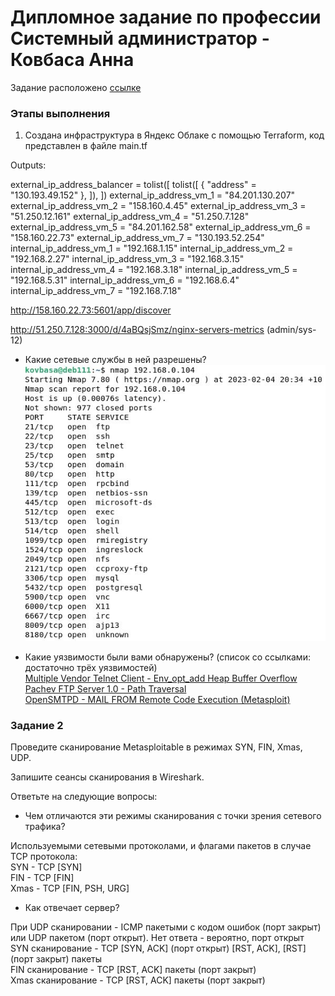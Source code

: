 # Дипломное задание по профессии Системный администратор - Ковбаса Анна


Задание расположено [ссылке](https://github.com/netology-code/sys-diplom/blob/main/README.md)

### Этапы выполнения

1. Создана инфраструктура в Яндекс Облаке с помощью Terraform, код представлен в файле main.tf


Outputs:

external_ip_address_balancer = tolist([
  tolist([
    {
      "address" = "130.193.49.152"
    },
  ]),
])
external_ip_address_vm_1 = "84.201.130.207"
external_ip_address_vm_2 = "158.160.4.45"
external_ip_address_vm_3 = "51.250.12.161"
external_ip_address_vm_4 = "51.250.7.128"
external_ip_address_vm_5 = "84.201.162.58"
external_ip_address_vm_6 = "158.160.22.73"
external_ip_address_vm_7 = "130.193.52.254"
internal_ip_address_vm_1 = "192.168.1.15"
internal_ip_address_vm_2 = "192.168.2.27"
internal_ip_address_vm_3 = "192.168.3.15"
internal_ip_address_vm_4 = "192.168.3.18"
internal_ip_address_vm_5 = "192.168.5.31"
internal_ip_address_vm_6 = "192.168.6.4"
internal_ip_address_vm_7 = "192.168.7.18"



http://158.160.22.73:5601/app/discover

http://51.250.7.128:3000/d/4aBQsjSmz/nginx-servers-metrics (admin/sys-12)




- Какие сетевые службы в ней разрешены?<br>
![1-1](https://github.com/kovbasaad/13-1-homework/blob/main/img/1-1.JPG)

- Какие уязвимости были вами обнаружены? (список со ссылками: достаточно трёх уязвимостей)<br>
[Multiple Vendor Telnet Client - Env_opt_add Heap Buffer Overflow](https://www.exploit-db.com/exploits/25303)<br>
[Pachev FTP Server 1.0 - Path Traversal](https://www.exploit-db.com/exploits/47956)<br>
[OpenSMTPD - MAIL FROM Remote Code Execution (Metasploit)](https://www.exploit-db.com/exploits/48038)
  

### Задание 2

Проведите сканирование Metasploitable в режимах SYN, FIN, Xmas, UDP.

Запишите сеансы сканирования в Wireshark.

Ответьте на следующие вопросы:

- Чем отличаются эти режимы сканирования с точки зрения сетевого трафика?

Используемыми сетевыми протоколами, и флагами пакетов в случае TCP протокола: <br>
SYN - TCP [SYN]<br>
FIN - TCP [FIN]<br>
Xmas - TCP [FIN, PSH, URG]<br>

- Как отвечает сервер?

При UDP сканировании - ICMP пакетыми с кодом ошибок (порт закрыт) или UDP пакетом (порт открыт). Нет ответа - вероятно, порт открыт<br>
SYN сканирование - TCP [SYN, ACK] (порт открыт) [RST, ACK], [RST] (порт закрыт) пакеты<br>
FIN сканирование - TCP [RST, ACK] пакеты (порт закрыт)<br>
Xmas сканирование - TCP [RST, ACK] пакеты (порт закрыт)<br>
